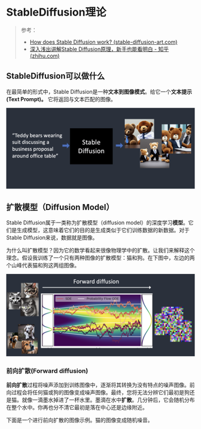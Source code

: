 # StableDiffusion理论

> 参考：
>
> + [How does Stable Diffusion work? (stable-diffusion-art.com)](https://stable-diffusion-art.com/how-stable-diffusion-work/)
> + [深入浅出讲解Stable Diffusion原理，新手也能看明白 - 知乎 (zhihu.com)](https://zhuanlan.zhihu.com/p/627133524)

## StableDiffusion可以做什么

在最简单的形式中，Stable Diffusion是一种**文本到图像模式**。给它一个**文本提示(Text Prompt)。** 它将返回与文本匹配的图像。

![StableDiffusion将文本提示转换为图像](img/image-77-1024x440.png)

## 扩散模型（Diffusion Model）

Stable Diffusion属于一类称为扩散模型（diffusion model）的深度学习**模型**。它们是生成模型，这意味着它们的目的是生成类似于它们训练数据的新数据。对于Stable Diffusion来说，数据就是图像。

为什么叫扩散模型？因为它的数学看起来很像物理学中的扩散。让我们来解释这个理念。假设我训练了一个只有两种图像的扩散模型：猫和狗。在下图中，左边的两个山峰代表猫和狗这两组图像。

![img](img/image-79-1024x446.png)

### 前向扩散(Forward diffusion)

**前向扩散**过程将噪声添加到训练图像中，逐渐将其转换为没有特点的噪声图像。前向过程会将任何猫或狗的图像变成噪声图像。最终，您将无法分辨它们最初是狗还是猫。就像一滴墨水掉进了一杯水里。墨滴在水中**扩散**。几分钟后，它会随机分布在整个水中。你再也分不清它最初是落在中心还是边缘附近。

下面是一个进行前向扩散的图像示例。猫的图像变成随机噪音。



